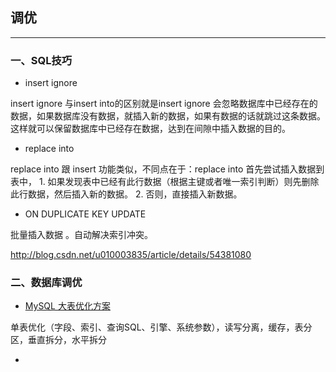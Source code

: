 ## 调优

---

### 一、SQL技巧

* insert ignore 

insert ignore 与insert into的区别就是insert ignore 会忽略数据库中已经存在的数据，如果数据库没有数据，就插入新的数据，如果有数据的话就跳过这条数据。这样就可以保留数据库中已经存在数据，达到在间隙中插入数据的目的。

* replace into

replace into 跟 insert 功能类似，不同点在于：replace into 首先尝试插入数据到表中， 1. 如果发现表中已经有此行数据（根据主键或者唯一索引判断）则先删除此行数据，然后插入新的数据。 2. 否则，直接插入新数据。

* ON DUPLICATE KEY UPDATE

批量插入数据 。自动解决索引冲突。

http://blog.csdn.net/u010003835/article/details/54381080

### 二、数据库调优

* [MySQL 大表优化方案](https://mp.weixin.qq.com/s/BMQC2oJlhLoeBDtveXgHpw)

单表优化（字段、索引、查询SQL、引擎、系统参数），读写分离，缓存，表分区，垂直拆分，水平拆分


* 